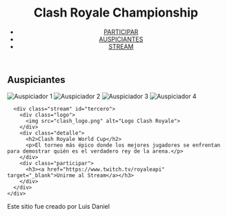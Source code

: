 <!DOCTYPE html>
<html lang="es">
<head>
  <meta charset="UTF-8">
  <meta name="viewport" content="width=device-width, initial-scale=1.0">
  <title>Clash Royale Event</title>
  <link rel="stylesheet" href="style.css">
</head>
<body>
  <header id="primero">
    <h1>Clash Royale Championship</h1>
    <nav>
      <ul>
        <li><a href="#primero">PARTICIPAR</a></li>
        <li><a href="#segundo">AUSPICIANTES</a></li>
        <li><a href="#tercero">STREAM</a></li>
      </ul>
    </nav>
  </header>

  <main>
    <div id="principal">
      <h2 id="segundo">Auspiciantes</h2>
      <div id="auspiciantes">
        <img src="sponsor1.png" alt="Auspiciador 1">
        <img src="sponsor2.png" alt="Auspiciador 2">
        <img src="sponsor3.png" alt="Auspiciador 3">
        <img src="sponsor4.png" alt="Auspiciador 4">
      </div>

      <div class="stream" id="tercero">
        <div class="logo">
          <img src="clash_logo.png" alt="Logo Clash Royale">
        </div>
        <div class="detalle">
          <h2>Clash Royale World Cup</h2>
          <p>El torneo más épico donde los mejores jugadores se enfrentan para demostrar quién es el verdadero rey de la arena.</p>
        </div>
        <div class="participar">
          <h3><a href="https://www.twitch.tv/royaleapi" target="_blank">Unirme al Stream</a></h3>
        </div>
      </div>
    </div>
  </main>

  <footer>
    <p>Este sitio fue creado por Luis Daniel</p>
  </footer>
</body>
</html>
